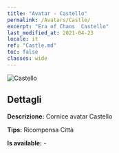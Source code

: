 ```yaml
---
title: "Avatar - Castello"
permalink: /Avatars/Castle/
excerpt: "Era of Chaos  Castello"
last_modified_at: 2021-04-23
locale: it
ref: "Castle.md"
toc: false
classes: wide
---
```

 ![Castello](/images/a/avatarFrame_11.png)

## Dettagli

 **Descrizione:** Cornice avatar Castello 

 **Tips:** Ricompensa Città 

 **Is available:**  - 

